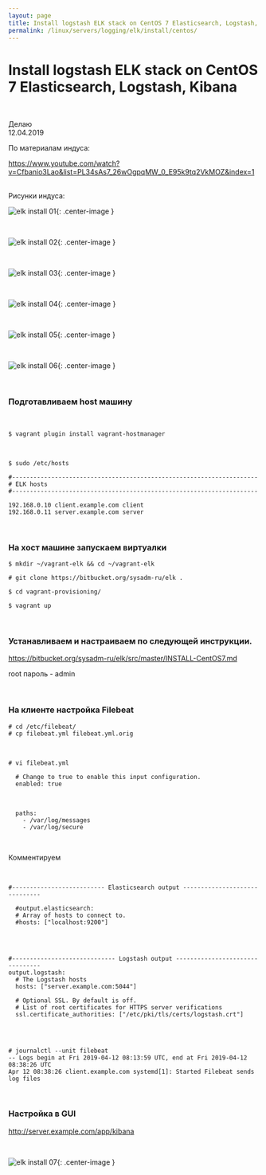 ```yaml
---
layout: page
title: Install logstash ELK stack on CentOS 7 Elasticsearch, Logstash, Kibana
permalink: /linux/servers/logging/elk/install/centos/
---
```


# Install logstash ELK stack on CentOS 7 Elasticsearch, Logstash, Kibana

<br/>

Делаю  
12.04.2019

По материалам индуса:

https://www.youtube.com/watch?v=Cfbanio3Lao&list=PL34sAs7_26wOgpqMW_0_E95k9tq2VkMOZ&index=1

<br/>
Рисунки индуса:
<br/>

![elk install 01](/img/linux/servers/logging/elk/intall/elk-install-01.png "elk install 01"){: .center-image }

<br/>

![elk install 02](/img/linux/servers/logging/elk/intall/elk-install-02.png "elk install 02"){: .center-image }

<br/>

![elk install 03](/img/linux/servers/logging/elk/intall/elk-install-03.png "elk install 03"){: .center-image }

<br/>

![elk install 04](/img/linux/servers/logging/elk/intall/elk-install-04.png "elk install 04"){: .center-image }

<br/>

![elk install 05](/img/linux/servers/logging/elk/intall/elk-install-05.png "elk install 05"){: .center-image }

<br/>

![elk install 06](/img/linux/servers/logging/elk/intall/elk-install-06.png "elk install 06"){: .center-image }

<br/>

### Подготавливаем host машину

<br/>

    $ vagrant plugin install vagrant-hostmanager

<br/>

    $ sudo /etc/hosts

```
#---------------------------------------------------------------------
# ELK hosts
#---------------------------------------------------------------------

192.168.0.10 client.example.com client
192.168.0.11 server.example.com server
```

<br/>

### На хост машине запускаем виртуалки

    $ mkdir ~/vagrant-elk && cd ~/vagrant-elk

    # git clone https://bitbucket.org/sysadm-ru/elk .

    $ cd vagrant-provisioning/

    $ vagrant up

<br/>

### Устанавливаем и настраиваем по следующей инструкции.

https://bitbucket.org/sysadm-ru/elk/src/master/INSTALL-CentOS7.md

root пароль - admin

<br/>

### На клиенте настройка Filebeat

    # cd /etc/filebeat/
    # cp filebeat.yml filebeat.yml.orig

<br/>

    # vi filebeat.yml

```
  # Change to true to enable this input configuration.
  enabled: true

```

<br/>

```
  paths:
    - /var/log/messages
    - /var/log/secure

```

<br/>

Комментируем

<br/>

```
#-------------------------- Elasticsearch output ------------------------------

  #output.elasticsearch:
  # Array of hosts to connect to.
  #hosts: ["localhost:9200"]

```

<br/>

```

#----------------------------- Logstash output --------------------------------
output.logstash:
  # The Logstash hosts
  hosts: ["server.example.com:5044"]

  # Optional SSL. By default is off.
  # List of root certificates for HTTPS server verifications
  ssl.certificate_authorities: ["/etc/pki/tls/certs/logstash.crt"]


```

<br/>

    # journalctl --unit filebeat
    -- Logs begin at Fri 2019-04-12 08:13:59 UTC, end at Fri 2019-04-12 08:38:26 UTC
    Apr 12 08:38:26 client.example.com systemd[1]: Started Filebeat sends log files

<br/>

### Настройка в GUI

http://server.example.com/app/kibana

<br/>

![elk install 07](/img/linux/servers/logging/elk/intall/elk-install-07.png "elk install 07"){: .center-image }
